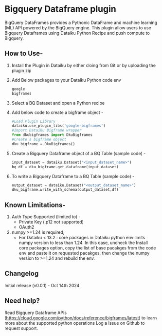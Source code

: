 # Bigquery Dataframe plugin

BigQuery DataFrames provides a Pythonic DataFrame and machine learning (ML) API powered by the BigQuery engine. This plugin allow users to use Bigquery Dataframes using Dataiku Python Recipe and push compute to Bigquery.

## How to Use-

1. Install the Plugin in Dataiku by either cloing from Git or by uploading the plugin zip
2. Add Below packages to your Dataiku Python code env
    ``` bash
    google
    bigframes
    ```

2. Select a BQ Dataset and open a Python recipe
4. Add below code to create a bigframe object -
    ``` python
    #Load Plugin Library
    dataiku.use_plugin_libs('google-bigframes')
    #Import Dataiku Bigframe wrapper
    from dkubigframes import DkuBigframes
    #Create a bigframe object
    dku_bigframe = DkuBigframes()   
    ```
5. Create a Bigquery Dataframe object of a BQ Table (sample code) -
    ``` python
    input_dataset = dataiku.Dataset("<input_dataset_name>")
    bq_df = dku_bigframe.get_dataframe(input_dataset)
    ```
6. To write a Bigquery Dataframe to a BQ Table (sample code) - 
    ``` python
    output_dataset = dataiku.Dataset("<output_dataset_name>")
    dku_bigframe.write_with_schema(output_dataset,df)
    ```

## Known Limitations-

1. Auth Type Supported (limited to) -
    - Private Key (.p12 not supported)
    - OAuth2
2. numpy >=1.24 is required, 
    - For Dataiku < 13.2 : core packages in Dataiku python env limits numpy version to less than 1.24. In this case, uncheck the Install core packages option, copy the list of base pacakges from the code env and paste it on requested pacakges, then change the numpy version to >=1.24 and rebuild the env.

## Changelog
Initial release (v0.0.1) - Oct 14th 2024

## Need help?
Read Bigquery Dataframe APIs (https://cloud.google.com/python/docs/reference/bigframes/latest) to learn more about the supported python operations
Log a Issue on Github to request support.